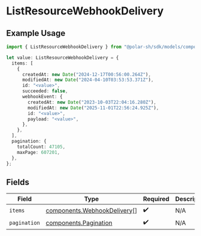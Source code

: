 # ListResourceWebhookDelivery

## Example Usage

```typescript
import { ListResourceWebhookDelivery } from "@polar-sh/sdk/models/components/listresourcewebhookdelivery.js";

let value: ListResourceWebhookDelivery = {
  items: [
    {
      createdAt: new Date("2024-12-17T00:56:00.264Z"),
      modifiedAt: new Date("2024-04-10T03:53:53.371Z"),
      id: "<value>",
      succeeded: false,
      webhookEvent: {
        createdAt: new Date("2023-10-03T22:04:16.280Z"),
        modifiedAt: new Date("2025-11-01T22:56:24.925Z"),
        id: "<value>",
        payload: "<value>",
      },
    },
  ],
  pagination: {
    totalCount: 47105,
    maxPage: 607201,
  },
};
```

## Fields

| Field                                                                      | Type                                                                       | Required                                                                   | Description                                                                |
| -------------------------------------------------------------------------- | -------------------------------------------------------------------------- | -------------------------------------------------------------------------- | -------------------------------------------------------------------------- |
| `items`                                                                    | [components.WebhookDelivery](../../models/components/webhookdelivery.md)[] | :heavy_check_mark:                                                         | N/A                                                                        |
| `pagination`                                                               | [components.Pagination](../../models/components/pagination.md)             | :heavy_check_mark:                                                         | N/A                                                                        |